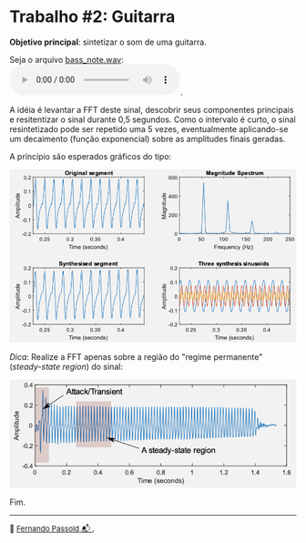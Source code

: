 # Trabalho #2: Guitarra

**Objetivo principal**: sintetizar o som de uma guitarra.

<!--Baseado no item "**How to use Octave/Matlab’s fft function**", de 2-Anintroductiontothefrequency-domainandnegativefrequency.pdf, pág. 10/28 -->

Seja o arquivo [bass_note.wav](bass_note.wav): <audio controls><source src="bass_note.wav" type="audio/wav"></audio>.

A idéia é levantar a FFT deste sinal, descobrir seus componentes principais e resitentizar o sinal durante 0,5 segundos.  Como o intervalo é curto, o sinal resintetizado pode ser repetido uma 5 vezes, eventualmente aplicando-se um decaimento (função exponencial) sobre as amplitudes finais geradas.

A príncípio são esperados gráficos do tipo:

![2-Anintroductiontothefrequency-domainandnegativefrequency_pdf](figuras/2-Anintroductiontothefrequency-domainandnegativefrequency_pdf.png)

*Dica*: Realize a FFT apenas sobre a região do "regime permanente" (*steady-state region*) do sinal:

![2-Anintroductiontothefrequency-domainandnegativefrequency_pdf-2](figuras/2-Anintroductiontothefrequency-domainandnegativefrequency_pdf-2.png)

Fim.

---

<font size="2">🌊 [Fernando Passold](https://fpassold.github.io/)[ 📬 ](mailto:fpassold@gmail.com), <script language="JavaScript"><!-- Hide JavaScript...
var LastUpdated = document.lastModified;
document.writeln ("página criada em 17/06/2024; atualizada em " + LastUpdated); // End Hiding -->
</script></font>